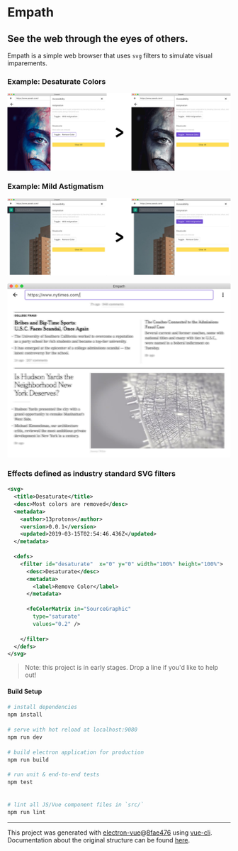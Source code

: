 # Empath

## See the web through the eyes of others.

Empath is a simple web browser that uses `svg` filters to simulate visual imparements. 

### Example: Desaturate Colors

![Main](static/desaturate.jpg)

### Example: Mild Astigmatism

![Main](static/astigmatism.jpg)

![Main](static/nyt_14Mar2019.jpg)

### Effects defined as industry standard SVG filters

```xml
<svg>
  <title>Desaturate</title>
  <desc>Most colors are removed</desc>
  <metadata>
    <author>13protons</author>
    <version>0.0.1</version>
    <updated>2019-03-15T02:54:46.436Z</updated>
  </metadata>

  <defs>
    <filter id="desaturate"  x="0" y="0" width="100%" height="100%">
      <desc>Desaturate</desc>
      <metadata>
        <label>Remove Color</label>
      </metadata>

      <feColorMatrix in="SourceGraphic"
        type="saturate"
        values="0.2" />
    
    </filter>
  </defs>
</svg>
```

> Note: this project is in early stages. Drop a line if you'd like to help out!

#### Build Setup

``` bash
# install dependencies
npm install

# serve with hot reload at localhost:9080
npm run dev

# build electron application for production
npm run build

# run unit & end-to-end tests
npm test


# lint all JS/Vue component files in `src/`
npm run lint

```

---

This project was generated with [electron-vue](https://github.com/SimulatedGREG/electron-vue)@[8fae476](https://github.com/SimulatedGREG/electron-vue/tree/8fae4763e9d225d3691b627e83b9e09b56f6c935) using [vue-cli](https://github.com/vuejs/vue-cli). Documentation about the original structure can be found [here](https://simulatedgreg.gitbooks.io/electron-vue/content/index.html).
